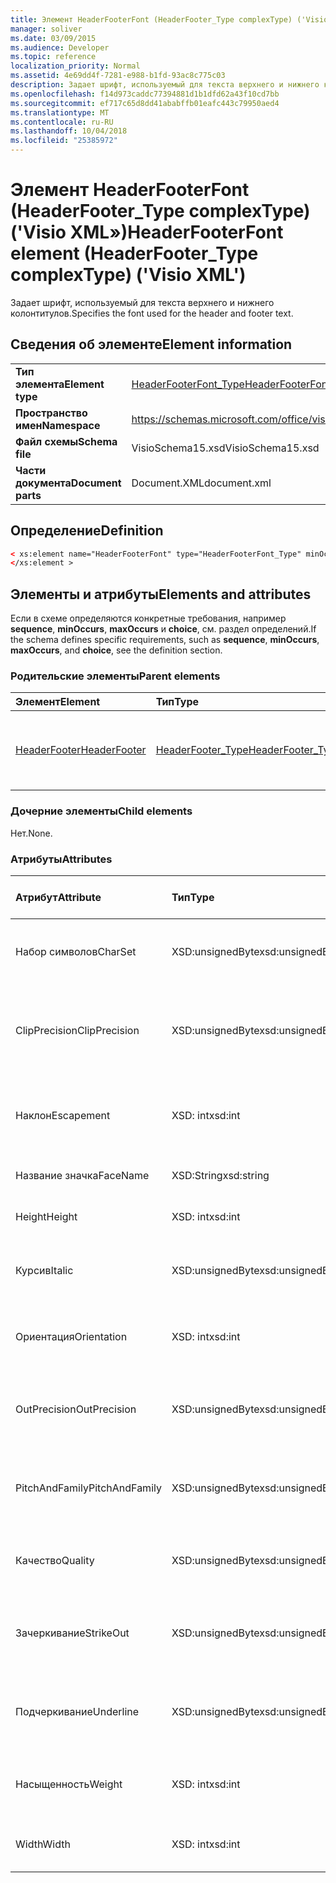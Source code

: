 ```yaml
---
title: Элемент HeaderFooterFont (HeaderFooter_Type complexType) ('Visio XML»)
manager: soliver
ms.date: 03/09/2015
ms.audience: Developer
ms.topic: reference
localization_priority: Normal
ms.assetid: 4e69dd4f-7281-e988-b1fd-93ac8c775c03
description: Задает шрифт, используемый для текста верхнего и нижнего колонтитулов.
ms.openlocfilehash: f14d973caddc77394881d1b1dfd62a43f10cd7bb
ms.sourcegitcommit: ef717c65d8dd41ababffb01eafc443c79950aed4
ms.translationtype: MT
ms.contentlocale: ru-RU
ms.lasthandoff: 10/04/2018
ms.locfileid: "25385972"
---
```

# <a name="headerfooterfont-element-headerfootertype-complextype-visio-xml"></a><span data-ttu-id="59629-103">Элемент HeaderFooterFont (HeaderFooter_Type complexType) ('Visio XML»)</span><span class="sxs-lookup"><span data-stu-id="59629-103">HeaderFooterFont element (HeaderFooter_Type complexType) ('Visio XML')</span></span>

<span data-ttu-id="59629-104">Задает шрифт, используемый для текста верхнего и нижнего колонтитулов.</span><span class="sxs-lookup"><span data-stu-id="59629-104">Specifies the font used for the header and footer text.</span></span>
  
## <a name="element-information"></a><span data-ttu-id="59629-105">Сведения об элементе</span><span class="sxs-lookup"><span data-stu-id="59629-105">Element information</span></span>

|||
|:-----|:-----|
|<span data-ttu-id="59629-106">**Тип элемента**</span><span class="sxs-lookup"><span data-stu-id="59629-106">**Element type**</span></span> <br/> |[<span data-ttu-id="59629-107">HeaderFooterFont_Type</span><span class="sxs-lookup"><span data-stu-id="59629-107">HeaderFooterFont_Type</span></span>](headerfooterfont_type-complextypevisio-xml.md) <br/> |
|<span data-ttu-id="59629-108">**Пространство имен**</span><span class="sxs-lookup"><span data-stu-id="59629-108">**Namespace**</span></span> <br/> |https://schemas.microsoft.com/office/visio/2012/main  <br/> |
|<span data-ttu-id="59629-109">**Файл схемы**</span><span class="sxs-lookup"><span data-stu-id="59629-109">**Schema file**</span></span> <br/> |<span data-ttu-id="59629-110">VisioSchema15.xsd</span><span class="sxs-lookup"><span data-stu-id="59629-110">VisioSchema15.xsd</span></span>  <br/> |
|<span data-ttu-id="59629-111">**Части документа**</span><span class="sxs-lookup"><span data-stu-id="59629-111">**Document parts**</span></span> <br/> |<span data-ttu-id="59629-112">Document.XML</span><span class="sxs-lookup"><span data-stu-id="59629-112">document.xml</span></span>  <br/> |
   
## <a name="definition"></a><span data-ttu-id="59629-113">Определение</span><span class="sxs-lookup"><span data-stu-id="59629-113">Definition</span></span>

```XML
< xs:element name="HeaderFooterFont" type="HeaderFooterFont_Type" minOccurs="0" maxOccurs="1" >
</xs:element >
```

## <a name="elements-and-attributes"></a><span data-ttu-id="59629-114">Элементы и атрибуты</span><span class="sxs-lookup"><span data-stu-id="59629-114">Elements and attributes</span></span>

<span data-ttu-id="59629-115">Если в схеме определяются конкретные требования, например **sequence**, **minOccurs**, **maxOccurs** и **choice**, см. раздел определений.</span><span class="sxs-lookup"><span data-stu-id="59629-115">If the schema defines specific requirements, such as **sequence**, **minOccurs**, **maxOccurs**, and **choice**, see the definition section.</span></span> 
  
### <a name="parent-elements"></a><span data-ttu-id="59629-116">Родительские элементы</span><span class="sxs-lookup"><span data-stu-id="59629-116">Parent elements</span></span>

|<span data-ttu-id="59629-117">**Элемент**</span><span class="sxs-lookup"><span data-stu-id="59629-117">**Element**</span></span>|<span data-ttu-id="59629-118">**Тип**</span><span class="sxs-lookup"><span data-stu-id="59629-118">**Type**</span></span>|<span data-ttu-id="59629-119">**Описание**</span><span class="sxs-lookup"><span data-stu-id="59629-119">**Description**</span></span>|
|:-----|:-----|:-----|
|[<span data-ttu-id="59629-120">HeaderFooter</span><span class="sxs-lookup"><span data-stu-id="59629-120">HeaderFooter</span></span>](headerfooter-element-visiodocument_type-complextypevisio-xml.md) <br/> |[<span data-ttu-id="59629-121">HeaderFooter_Type</span><span class="sxs-lookup"><span data-stu-id="59629-121">HeaderFooter_Type</span></span>](headerfooter_type-complextypevisio-xml.md) <br/> |<span data-ttu-id="59629-122">Содержит элементы для колонтитулов документа.</span><span class="sxs-lookup"><span data-stu-id="59629-122">Contains elements for a document's header and footer.</span></span>  <br/> |
   
### <a name="child-elements"></a><span data-ttu-id="59629-123">Дочерние элементы</span><span class="sxs-lookup"><span data-stu-id="59629-123">Child elements</span></span>

<span data-ttu-id="59629-124">Нет.</span><span class="sxs-lookup"><span data-stu-id="59629-124">None.</span></span>
  
### <a name="attributes"></a><span data-ttu-id="59629-125">Атрибуты</span><span class="sxs-lookup"><span data-stu-id="59629-125">Attributes</span></span>

|<span data-ttu-id="59629-126">**Атрибут**</span><span class="sxs-lookup"><span data-stu-id="59629-126">**Attribute**</span></span>|<span data-ttu-id="59629-127">**Тип**</span><span class="sxs-lookup"><span data-stu-id="59629-127">**Type**</span></span>|<span data-ttu-id="59629-128">**Обязательный**</span><span class="sxs-lookup"><span data-stu-id="59629-128">**Required**</span></span>|<span data-ttu-id="59629-129">**Описание**</span><span class="sxs-lookup"><span data-stu-id="59629-129">**Description**</span></span>|<span data-ttu-id="59629-130">**Возможные значения**</span><span class="sxs-lookup"><span data-stu-id="59629-130">**Possible values**</span></span>|
|:-----|:-----|:-----|:-----|:-----|
|<span data-ttu-id="59629-131">Набор символов</span><span class="sxs-lookup"><span data-stu-id="59629-131">CharSet</span></span>  <br/> |<span data-ttu-id="59629-132">XSD:unsignedByte</span><span class="sxs-lookup"><span data-stu-id="59629-132">xsd:unsignedByte</span></span>  <br/> |<span data-ttu-id="59629-133">необязательный</span><span class="sxs-lookup"><span data-stu-id="59629-133">optional</span></span>  <br/> |<span data-ttu-id="59629-134">Задает набор символов шрифта.</span><span class="sxs-lookup"><span data-stu-id="59629-134">Specifies the character set of the font.</span></span> <span data-ttu-id="59629-135">Эквивалент в поле GDI LOGFONTlfCharSet.</span><span class="sxs-lookup"><span data-stu-id="59629-135">Equivalent to the GDI LOGFONTlfCharSet field.</span></span>  <br/> |<span data-ttu-id="59629-136">Значения типа xsd:unsignedByte.</span><span class="sxs-lookup"><span data-stu-id="59629-136">Values of the xsd:unsignedByte type.</span></span>  <br/> |
|<span data-ttu-id="59629-137">ClipPrecision</span><span class="sxs-lookup"><span data-stu-id="59629-137">ClipPrecision</span></span>  <br/> |<span data-ttu-id="59629-138">XSD:unsignedByte</span><span class="sxs-lookup"><span data-stu-id="59629-138">xsd:unsignedByte</span></span>  <br/> |<span data-ttu-id="59629-139">необязательный</span><span class="sxs-lookup"><span data-stu-id="59629-139">optional</span></span>  <br/> |<span data-ttu-id="59629-140">Указывает точность отсечения шрифта.</span><span class="sxs-lookup"><span data-stu-id="59629-140">Specifies the clipping precision of the font.</span></span> <span data-ttu-id="59629-141">Эквивалент в поле GDI LOGFONTlfClipPrecision.</span><span class="sxs-lookup"><span data-stu-id="59629-141">Equivalent to the GDI LOGFONTlfClipPrecision field.</span></span>  <br/> |<span data-ttu-id="59629-142">Значения типа xsd:unsignedByte.</span><span class="sxs-lookup"><span data-stu-id="59629-142">Values of the xsd:unsignedByte type.</span></span>  <br/> |
|<span data-ttu-id="59629-143">Наклон</span><span class="sxs-lookup"><span data-stu-id="59629-143">Escapement</span></span>  <br/> |<span data-ttu-id="59629-144">XSD: int</span><span class="sxs-lookup"><span data-stu-id="59629-144">xsd:int</span></span>  <br/> |<span data-ttu-id="59629-145">необязательный</span><span class="sxs-lookup"><span data-stu-id="59629-145">optional</span></span>  <br/> |<span data-ttu-id="59629-146">Указывает атрибут наклон шрифта.</span><span class="sxs-lookup"><span data-stu-id="59629-146">Specifies the escapement attribute of the font.</span></span> <span data-ttu-id="59629-147">Эквивалент в поле GDI LOGFONTlfEscapement.</span><span class="sxs-lookup"><span data-stu-id="59629-147">Equivalent to the GDI LOGFONTlfEscapement field.</span></span>  <br/> |<span data-ttu-id="59629-148">Значения типа XSD: int.</span><span class="sxs-lookup"><span data-stu-id="59629-148">Values of the xsd:int type.</span></span>  <br/> |
|<span data-ttu-id="59629-149">Название значка</span><span class="sxs-lookup"><span data-stu-id="59629-149">FaceName</span></span>  <br/> |<span data-ttu-id="59629-150">XSD:String</span><span class="sxs-lookup"><span data-stu-id="59629-150">xsd:string</span></span>  <br/> |<span data-ttu-id="59629-151">необязательный</span><span class="sxs-lookup"><span data-stu-id="59629-151">optional</span></span>  <br/> |<span data-ttu-id="59629-152">Содержит сведения о шрифта.</span><span class="sxs-lookup"><span data-stu-id="59629-152">Contains information about a font.</span></span>  <br/> |<span data-ttu-id="59629-153">Значения типа xsd:string.</span><span class="sxs-lookup"><span data-stu-id="59629-153">Values of the xsd:string type.</span></span>  <br/> |
|<span data-ttu-id="59629-154">Height</span><span class="sxs-lookup"><span data-stu-id="59629-154">Height</span></span>  <br/> |<span data-ttu-id="59629-155">XSD: int</span><span class="sxs-lookup"><span data-stu-id="59629-155">xsd:int</span></span>  <br/> |<span data-ttu-id="59629-156">необязательный</span><span class="sxs-lookup"><span data-stu-id="59629-156">optional</span></span>  <br/> |<span data-ttu-id="59629-157">Задает высоту фигуры в единицах документа.</span><span class="sxs-lookup"><span data-stu-id="59629-157">Specifies the height of the shape in drawing units.</span></span>  <br/> |<span data-ttu-id="59629-158">Значения типа XSD: int.</span><span class="sxs-lookup"><span data-stu-id="59629-158">Values of the xsd:int type.</span></span>  <br/> |
|<span data-ttu-id="59629-159">Курсив</span><span class="sxs-lookup"><span data-stu-id="59629-159">Italic</span></span>  <br/> |<span data-ttu-id="59629-160">XSD:unsignedByte</span><span class="sxs-lookup"><span data-stu-id="59629-160">xsd:unsignedByte</span></span>  <br/> |<span data-ttu-id="59629-161">необязательный</span><span class="sxs-lookup"><span data-stu-id="59629-161">optional</span></span>  <br/> |<span data-ttu-id="59629-162">Указывает, является ли шрифт курсивом.</span><span class="sxs-lookup"><span data-stu-id="59629-162">Specifies whether the font is italic.</span></span> <span data-ttu-id="59629-163">Эквивалент в поле GDI LOGFONTlfItalic.</span><span class="sxs-lookup"><span data-stu-id="59629-163">Equivalent to the GDI LOGFONTlfItalic field.</span></span>  <br/> |<span data-ttu-id="59629-164">Значения типа xsd:unsignedByte.</span><span class="sxs-lookup"><span data-stu-id="59629-164">Values of the xsd:unsignedByte type.</span></span>  <br/> |
|<span data-ttu-id="59629-165">Ориентация</span><span class="sxs-lookup"><span data-stu-id="59629-165">Orientation</span></span>  <br/> |<span data-ttu-id="59629-166">XSD: int</span><span class="sxs-lookup"><span data-stu-id="59629-166">xsd:int</span></span>  <br/> |<span data-ttu-id="59629-167">необязательный</span><span class="sxs-lookup"><span data-stu-id="59629-167">optional</span></span>  <br/> |<span data-ttu-id="59629-168">Ориентация шрифта.</span><span class="sxs-lookup"><span data-stu-id="59629-168">Specifies the orientation of the font.</span></span> <span data-ttu-id="59629-169">Эквивалент в поле GDI LOGFONTlfOrientation.</span><span class="sxs-lookup"><span data-stu-id="59629-169">Equivalent to the GDI LOGFONTlfOrientation field.</span></span>  <br/> |<span data-ttu-id="59629-170">Значения типа XSD: int.</span><span class="sxs-lookup"><span data-stu-id="59629-170">Values of the xsd:int type.</span></span>  <br/> |
|<span data-ttu-id="59629-171">OutPrecision</span><span class="sxs-lookup"><span data-stu-id="59629-171">OutPrecision</span></span>  <br/> |<span data-ttu-id="59629-172">XSD:unsignedByte</span><span class="sxs-lookup"><span data-stu-id="59629-172">xsd:unsignedByte</span></span>  <br/> |<span data-ttu-id="59629-173">необязательный</span><span class="sxs-lookup"><span data-stu-id="59629-173">optional</span></span>  <br/> |<span data-ttu-id="59629-174">Указывает атрибут точности вывода шрифта.</span><span class="sxs-lookup"><span data-stu-id="59629-174">Specifies the output precision attribute of the font.</span></span> <span data-ttu-id="59629-175">Эквивалент в поле GDI LOGFONTlfOutPrecision.</span><span class="sxs-lookup"><span data-stu-id="59629-175">Equivalent to the GDI LOGFONTlfOutPrecision field.</span></span>  <br/> |<span data-ttu-id="59629-176">Значения типа xsd:unsignedByte.</span><span class="sxs-lookup"><span data-stu-id="59629-176">Values of the xsd:unsignedByte type.</span></span>  <br/> |
|<span data-ttu-id="59629-177">PitchAndFamily</span><span class="sxs-lookup"><span data-stu-id="59629-177">PitchAndFamily</span></span>  <br/> |<span data-ttu-id="59629-178">XSD:unsignedByte</span><span class="sxs-lookup"><span data-stu-id="59629-178">xsd:unsignedByte</span></span>  <br/> |<span data-ttu-id="59629-179">необязательный</span><span class="sxs-lookup"><span data-stu-id="59629-179">optional</span></span>  <br/> |<span data-ttu-id="59629-180">Задает шаг и семейства шрифта.</span><span class="sxs-lookup"><span data-stu-id="59629-180">Specifies the pitch and family of the font.</span></span> <span data-ttu-id="59629-181">Эквивалент в поле GDI LOGFONTlfPitchAndFamily.</span><span class="sxs-lookup"><span data-stu-id="59629-181">Equivalent to the GDI LOGFONTlfPitchAndFamily field.</span></span>  <br/> |<span data-ttu-id="59629-182">Значения типа xsd:unsignedByte.</span><span class="sxs-lookup"><span data-stu-id="59629-182">Values of the xsd:unsignedByte type.</span></span>  <br/> |
|<span data-ttu-id="59629-183">Качество</span><span class="sxs-lookup"><span data-stu-id="59629-183">Quality</span></span>  <br/> |<span data-ttu-id="59629-184">XSD:unsignedByte</span><span class="sxs-lookup"><span data-stu-id="59629-184">xsd:unsignedByte</span></span>  <br/> |<span data-ttu-id="59629-185">необязательный</span><span class="sxs-lookup"><span data-stu-id="59629-185">optional</span></span>  <br/> |<span data-ttu-id="59629-186">Указывает качество шрифта.</span><span class="sxs-lookup"><span data-stu-id="59629-186">Specifies the output quality of the font.</span></span> <span data-ttu-id="59629-187">Эквивалент в поле GDI LOGFONTlfQuality.</span><span class="sxs-lookup"><span data-stu-id="59629-187">Equivalent to the GDI LOGFONTlfQuality field.</span></span>  <br/> |<span data-ttu-id="59629-188">Значения типа xsd:unsignedByte.</span><span class="sxs-lookup"><span data-stu-id="59629-188">Values of the xsd:unsignedByte type.</span></span>  <br/> |
|<span data-ttu-id="59629-189">Зачеркивание</span><span class="sxs-lookup"><span data-stu-id="59629-189">StrikeOut</span></span>  <br/> |<span data-ttu-id="59629-190">XSD:unsignedByte</span><span class="sxs-lookup"><span data-stu-id="59629-190">xsd:unsignedByte</span></span>  <br/> |<span data-ttu-id="59629-191">необязательный</span><span class="sxs-lookup"><span data-stu-id="59629-191">optional</span></span>  <br/> |<span data-ttu-id="59629-192">Указывает, является ли шрифт зачеркнутый шрифт.</span><span class="sxs-lookup"><span data-stu-id="59629-192">Specifies whether the font is a strikeout font.</span></span> <span data-ttu-id="59629-193">Эквивалент в поле GDI LOGFONTlfStrikeOut.</span><span class="sxs-lookup"><span data-stu-id="59629-193">Equivalent to the GDI LOGFONTlfStrikeOut field.</span></span>  <br/> |<span data-ttu-id="59629-194">Значения типа xsd:unsignedByte.</span><span class="sxs-lookup"><span data-stu-id="59629-194">Values of the xsd:unsignedByte type.</span></span>  <br/> |
|<span data-ttu-id="59629-195">Подчеркивание</span><span class="sxs-lookup"><span data-stu-id="59629-195">Underline</span></span>  <br/> |<span data-ttu-id="59629-196">XSD:unsignedByte</span><span class="sxs-lookup"><span data-stu-id="59629-196">xsd:unsignedByte</span></span>  <br/> |<span data-ttu-id="59629-197">необязательный</span><span class="sxs-lookup"><span data-stu-id="59629-197">optional</span></span>  <br/> |<span data-ttu-id="59629-198">Указывает, является ли шрифт подчеркнутым.</span><span class="sxs-lookup"><span data-stu-id="59629-198">Specifies whether the font is underlined.</span></span> <span data-ttu-id="59629-199">Эквивалент в поле GDI LOGFONTlfUnderline.</span><span class="sxs-lookup"><span data-stu-id="59629-199">Equivalent to the GDI LOGFONTlfUnderline field.</span></span>  <br/> |<span data-ttu-id="59629-200">Значения типа xsd:unsignedByte.</span><span class="sxs-lookup"><span data-stu-id="59629-200">Values of the xsd:unsignedByte type.</span></span>  <br/> |
|<span data-ttu-id="59629-201">Насыщенность</span><span class="sxs-lookup"><span data-stu-id="59629-201">Weight</span></span>  <br/> |<span data-ttu-id="59629-202">XSD: int</span><span class="sxs-lookup"><span data-stu-id="59629-202">xsd:int</span></span>  <br/> |<span data-ttu-id="59629-203">необязательный</span><span class="sxs-lookup"><span data-stu-id="59629-203">optional</span></span>  <br/> |<span data-ttu-id="59629-204">Задает Вес шрифта.</span><span class="sxs-lookup"><span data-stu-id="59629-204">Specifies the weight of the font.</span></span> <span data-ttu-id="59629-205">Эквивалент в поле GDI LOGFONTlfWeight.</span><span class="sxs-lookup"><span data-stu-id="59629-205">Equivalent to the GDI LOGFONTlfWeight field.</span></span>  <br/> |<span data-ttu-id="59629-206">Значения типа XSD: int.</span><span class="sxs-lookup"><span data-stu-id="59629-206">Values of the xsd:int type.</span></span>  <br/> |
|<span data-ttu-id="59629-207">Width</span><span class="sxs-lookup"><span data-stu-id="59629-207">Width</span></span>  <br/> |<span data-ttu-id="59629-208">XSD: int</span><span class="sxs-lookup"><span data-stu-id="59629-208">xsd:int</span></span>  <br/> |<span data-ttu-id="59629-209">необязательный</span><span class="sxs-lookup"><span data-stu-id="59629-209">optional</span></span>  <br/> |<span data-ttu-id="59629-210">Содержит ширину связанные фигуры в единицах документа.</span><span class="sxs-lookup"><span data-stu-id="59629-210">Contains the width of the associated shape in drawing units.</span></span>  <br/> |<span data-ttu-id="59629-211">Значения типа XSD: int.</span><span class="sxs-lookup"><span data-stu-id="59629-211">Values of the xsd:int type.</span></span>  <br/> |
   

